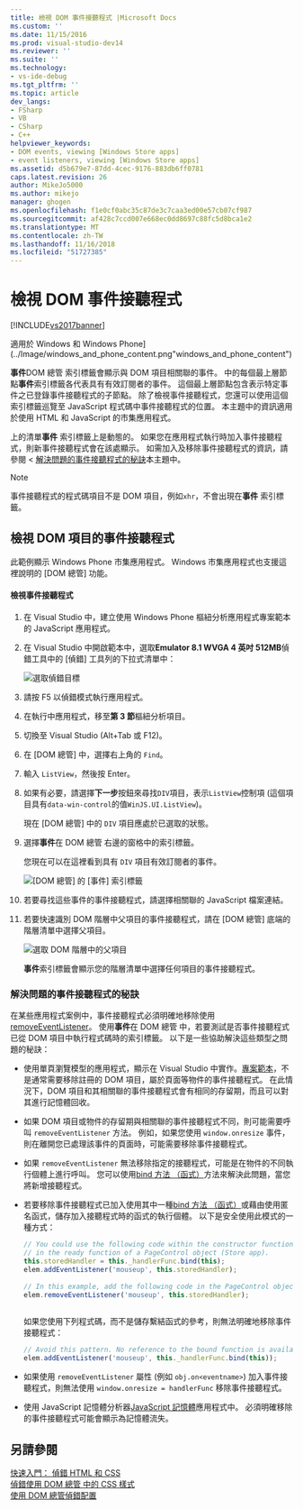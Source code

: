 ```yaml
---
title: 檢視 DOM 事件接聽程式 |Microsoft Docs
ms.custom: ''
ms.date: 11/15/2016
ms.prod: visual-studio-dev14
ms.reviewer: ''
ms.suite: ''
ms.technology:
- vs-ide-debug
ms.tgt_pltfrm: ''
ms.topic: article
dev_langs:
- FSharp
- VB
- CSharp
- C++
helpviewer_keywords:
- DOM events, viewing [Windows Store apps]
- event listeners, viewing [Windows Store apps]
ms.assetid: d5b679e7-87dd-4cec-9176-883db6ff0781
caps.latest.revision: 26
author: MikeJo5000
ms.author: mikejo
manager: ghogen
ms.openlocfilehash: f1e0cf0abc35c87de3c7caa3ed00e57cb07cf987
ms.sourcegitcommit: af428c7ccd007e668ec0dd8697c88fc5d8bca1e2
ms.translationtype: MT
ms.contentlocale: zh-TW
ms.lasthandoff: 11/16/2018
ms.locfileid: "51727385"
---
```

# <a name="view-dom-event-listeners"></a>檢視 DOM 事件接聽程式
[!INCLUDE[vs2017banner](../includes/vs2017banner.md)]

適用於 Windows 和 Windows Phone] (../Image/windows_and_phone_content.png"windows_and_phone_content")  
  
 **事件**DOM 總管 索引標籤會顯示與 DOM 項目相關聯的事件。 中的每個最上層節點**事件**索引標籤各代表具有有效訂閱者的事件。 這個最上層節點包含表示特定事件之已登錄事件接聽程式的子節點。 除了檢視事件接聽程式，您還可以使用這個索引標籤巡覽至 JavaScript 程式碼中事件接聽程式的位置。 本主題中的資訊適用於使用 HTML 和 JavaScript 的市集應用程式。  
  
 上的清單**事件** 索引標籤上是動態的。 如果您在應用程式執行時加入事件接聽程式，則新事件接聽程式會在該處顯示。 如需加入及移除事件接聽程式的資訊，請參閱 <<c0> [ 解決問題的事件接聽程式的秘訣](#Tips)本主題中。  
  
> [!NOTE]
>  事件接聽程式的程式碼項目不是 DOM 項目，例如`xhr`，不會出現在**事件** 索引標籤。  
  
## <a name="view-event-listeners-for-dom-elements"></a>檢視 DOM 項目的事件接聽程式  
 此範例顯示 Windows Phone 市集應用程式。 Windows 市集應用程式也支援這裡說明的 [DOM 總管] 功能。  
  
#### <a name="to-view-event-listeners"></a>檢視事件接聽程式  
  
1.  在 Visual Studio 中，建立使用 Windows Phone 樞紐分析應用程式專案範本的 JavaScript 應用程式。  
  
2.  在 Visual Studio 中開啟範本中，選取**Emulator 8.1 WVGA 4 英吋 512MB**偵錯工具中的 [偵錯] 工具列的下拉式清單中：  
  
     ![選取偵錯目標](../debugger/media/js-dom-debug-target-emu.png "JS_DOM_Debug_Target_Emu")  
  
3.  請按 F5 以偵錯模式執行應用程式。  
  
4.  在執行中應用程式，移至**第 3 節**樞紐分析項目。  
  
5.  切換至 Visual Studio (Alt+Tab 或 F12)。  
  
6.  在 [DOM 總管] 中，選擇右上角的 `Find`。  
  
7.  輸入 `ListView`，然後按 Enter。  
  
8.  如果有必要，請選擇**下一步**按鈕來尋找`DIV`項目，表示`ListView`控制項 (這個項目具有`data-win-control`的值`WinJS.UI.ListView`)。  
  
     現在 [DOM 總管] 中的 `DIV` 項目應處於已選取的狀態。  
  
9. 選擇**事件**在 DOM 總管 右邊的窗格中的索引標籤。  
  
     您現在可以在這裡看到具有 `DIV` 項目有效訂閱者的事件。  
  
     ![[DOM 總管] 的 [事件] 索引標籤](../debugger/media/js-dom-events.png "JS_DOM_Events")  
  
10. 若要尋找這些事件的事件接聽程式，請選擇相關聯的 JavaScript 檔案連結。  
  
11. 若要快速識別 DOM 階層中父項目的事件接聽程式，請在 [DOM 總管] 底端的階層清單中選擇父項目。  
  
     ![選取 DOM 階層中的父項目](../debugger/media/js-dom-breadcrumbs.png "JS_DOM_Breadcrumbs")  
  
     **事件**索引標籤會顯示您的階層清單中選擇任何項目的事件接聽程式。  
  
###  <a name="Tips"></a> 解決問題的事件接聽程式的秘訣  
 在某些應用程式案例中，事件接聽程式必須明確地移除使用[removeEventListener](http://msdn.microsoft.com/library/ie/ff975250\(v=vs.85\).aspx)。 使用**事件**在 DOM 總管 中，若要測試是否事件接聽程式已從 DOM 項目中執行程式碼時的索引標籤。 以下是一些協助解決這些類型之問題的秘訣：  
  
-   使用單頁瀏覽模型的應用程式，顯示在 Visual Studio 中實作。[專案範本](http://msdn.microsoft.com/library/windows/apps/hh758331.aspx)，不是通常需要移除註冊的 DOM 項目，屬於頁面等物件的事件接聽程式。 在此情況下，DOM 項目和其相關聯的事件接聽程式會有相同的存留期，而且可以對其進行記憶體回收。  
  
-   如果 DOM 項目或物件的存留期與相關聯的事件接聽程式不同，則可能需要呼叫 `removeEventListener` 方法。 例如，如果您使用 `window.onresize` 事件，則在離開您已處理該事件的頁面時，可能需要移除事件接聽程式。  
  
-   如果 `removeEventListener` 無法移除指定的接聽程式，可能是在物件的不同執行個體上進行呼叫。 您可以使用[bind 方法 （函式）](~/E:/Repos/visualstudio-docs-pr/scripting-docs/javascript/reference/bind-method-function-javascript.md)方法來解決此問題，當您將新增接聽程式。  
  
-   若要移除事件接聽程式已加入使用其中一種[bind 方法 （函式）](~/E:/Repos/visualstudio-docs-pr/scripting-docs/javascript/reference/bind-method-function-javascript.md)或藉由使用匿名函式，儲存加入接聽程式時的函式的執行個體。 以下是安全使用此模式的一種方式：  
  
    ```javascript  
    // You could use the following code within the constructor function of an object, or  
    // in the ready function of a PageControl object (Store app).  
    this.storedHandler = this._handlerFunc.bind(this);  
    elem.addEventListener('mouseup', this.storedHandler);  
  
    // In this example, add the following code in the PageControl object's unload function.  
    elem.removeEventListener('mouseup', this.storedHandler);  
  
    ```  
  
     如果您使用下列程式碼，而不是儲存繫結函式的參考，則無法明確地移除事件接聽程式：  
  
    ```javascript  
    // Avoid this pattern. No reference to the bound function is available.  
    elem.addEventListener('mouseup', this._handlerFunc.bind(this));  
    ```  
  
-   如果使用 `removeEventListener` 屬性 (例如 `obj.on<eventname>`) 加入事件接聽程式，則無法使用 `window.onresize = handlerFunc` 移除事件接聽程式。  
  
-   使用 JavaScript 記憶體分析器[JavaScript 記憶體](../profiling/javascript-memory.md)應用程式中。 必須明確移除的事件接聽程式可能會顯示為記憶體流失。  
  
## <a name="see-also"></a>另請參閱  
 [快速入門： 偵錯 HTML 和 CSS](../debugger/quickstart-debug-html-and-css.md)   
 [偵錯使用 DOM 總管 中的 CSS 樣式](../debugger/debug-css-styles-using-dom-explorer.md)   
 [使用 DOM 總管偵錯配置](../debugger/debug-layout-using-dom-explorer.md)



